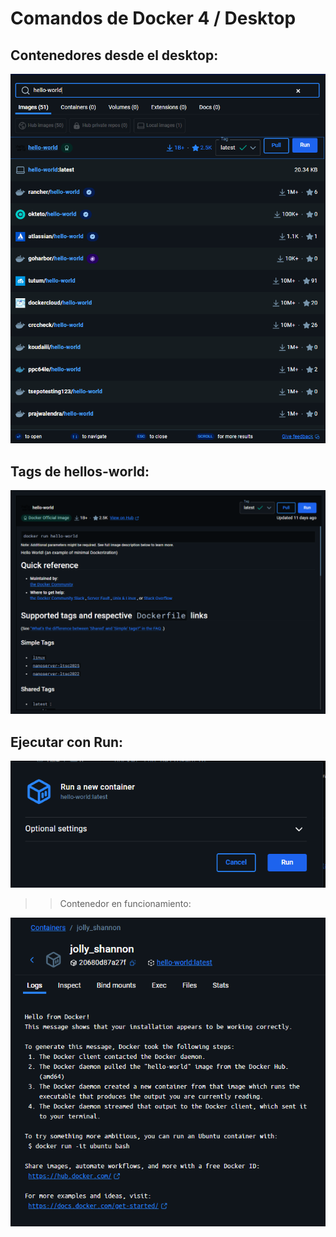# Comandos de Docker 4 / Desktop

## Contenedores desde el desktop:

![alt text](screenshots/image5.png)

## Tags de hellos-world:

![alt text](screenshots/image6.png)

## Ejecutar con Run:

![alt text](screenshots/image7.png)

> > Contenedor en funcionamiento:

![alt text](screenshots/image8.png)